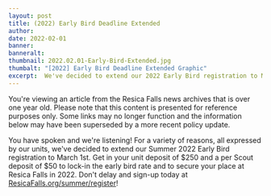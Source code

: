 ```yaml
---
layout: post
title: (2022) Early Bird Deadline Extended
author:
date: 2022-02-01
banner:
banneralt:
thumbnail: 2022.02.01-Early-Bird-Extended.jpg
thumbalt: "[2022] Early Bird Deadline Extended Graphic"
excerpt:  We've decided to extend our 2022 Early Bird registration to March 1st...
---
```


<div class="alert alert-secondary" role="alert">
  You're viewing an article from the Resica Falls news archives that is over one year old. Please note that this content is presented for reference purposes only. Some links may no longer function and the information below may have been superseded by a more recent policy update.
</div>

You have spoken and we're listening! For a variety of reasons, all expressed by our units, we've decided to extend our Summer 2022 Early Bird registration to March 1st. Get in your unit deposit of $250 and a per Scout deposit of $50 to lock-in the early bird rate and to secure your place at Resica Falls in 2022. Don't delay and sign-up today at [ResicaFalls.org/summer/register](/summer/register)!
